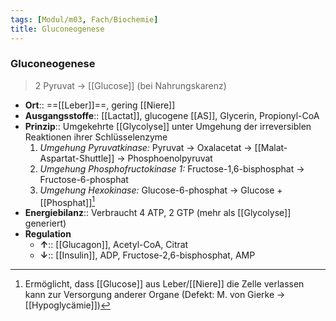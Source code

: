```yaml
---
tags: [Modul/m03, Fach/Biochemie]
title: Gluconeogenese
---
```

### Gluconeogenese
> 2 Pyruvat → [[Glucose]] (bei Nahrungskarenz)
- **Ort**:: ==[[Leber]]==, gering [[Niere]]
- **Ausgangsstoffe**:: [[Lactat]], glucogene [[AS]], Glycerin, Propionyl-CoA
- **Prinzip**:: Umgekehrte [[Glycolyse]] unter Umgehung der irreversiblen Reaktionen ihrer Schlüsselenzyme
	1. *Umgehung Pyruvatkinase:* Pyruvat → Oxalacetat → [[Malat-Aspartat-Shuttle]] → Phosphoenolpyruvat
	2. *Umgehung Phosphofructokinase 1:* Fructose-1,6-bisphosphat → Fructose-6-phosphat
	3. *Umgehung Hexokinase:* Glucose-6-phosphat → Glucose + [[Phosphat]][^1]
- **Energiebilanz**:: Verbraucht 4 ATP, 2 GTP (mehr als [[Glycolyse]] generiert)
- **Regulation**
	- **↑**:: [[Glucagon]], Acetyl-CoA, Citrat
	- **↓**:: [[Insulin]], ADP, Fructose-2,6-bisphosphat, AMP

[^1]: Ermöglicht, dass [[Glucose]] aus Leber/[[Niere]] die Zelle verlassen kann zur Versorgung anderer Organe (Defekt: M. von Gierke → [[Hypoglycämie]])